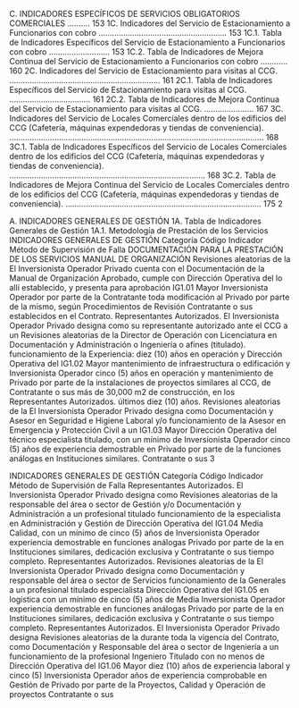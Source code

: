 C. INDICADORES ESPECÍFICOS DE SERVICIOS OBLIGATORIOS COMERCIALES .......... 153
1C. Indicadores del Servicio de Estacionamiento a Funcionarios con cobro ......................................................... 153
1C.1. Tabla de Indicadores Específicos del Servicio de Estacionamiento a Funcionarios con cobro ........................... 153
1C.2. Tabla de Indicadores de Mejora Continua del Servicio de Estacionamiento a Funcionarios con cobro ............ 160
2C. Indicadores del Servicio de Estacionamiento para visitas al CCG. ................................................................... 161
2C.1. Tabla de Indicadores Específicos del Servicio de Estacionamiento para visitas al CCG. .................................... 161
2C.2. Tabla de Indicadores de Mejora Continua del Servicio de Estacionamiento para visitas al CCG. ...................... 167
3C. Indicadores del Servicio de Locales Comerciales dentro de los edificios del CCG (Cafetería, máquinas
expendedoras y tiendas de conveniencia). ................................................................................................................. 168
3C.1. Tabla de Indicadores Específicos del Servicio de Locales Comerciales dentro de los edificios del CCG
(Cafetería, máquinas expendedoras y tiendas de conveniencia). ....................................................................................... 168
3C.2. Tabla de Indicadores de Mejora Continua del Servicio de Locales Comerciales dentro de los edificios del CCG
(Cafetería, máquinas expendedoras y tiendas de conveniencia). ....................................................................................... 175
2

A. INDICADORES GENERALES DE GESTIÓN
1A. Tabla de Indicadores Generales de Gestión
1A.1. Metodología de Prestación de los Servicios
INDICADORES GENERALES DE GESTIÓN
Categoría
Código Indicador Método de Supervisión
de Falla
DOCUMENTACIÓN PARA LA PRESTACIÓN DE LOS SERVICIOS
MANUAL DE ORGANIZACIÓN
Revisiones aleatorias de la
El Inversionista Operador Privado cuenta con el
Documentación de la
Manual de Organización Aprobado, cumple con
Dirección Operativa del
lo allí establecido, y presenta para aprobación
IG1.01 Mayor Inversionista Operador
por parte de la Contratante toda modificación al
Privado por parte de la
mismo, según Procedimientos de Revisión
Contratante o sus
establecidos en el Contrato.
Representantes Autorizados.
El Inversionista Operador Privado designa como
su representante autorizado ante el CCG a un Revisiones aleatorias de la
Director de Operación con Licenciatura en Documentación y
Administración o Ingeniería o afines (titulado). funcionamiento de la
Experiencia: diez (10) años en operación y Dirección Operativa del
IG1.02 Mayor
mantenimiento de infraestructura o edificación y Inversionista Operador
cinco (5) años en operación y mantenimiento de Privado por parte de la
instalaciones de proyectos similares al CCG, de Contratante o sus
más de 30,000 m2 de construcción, en los Representantes Autorizados.
últimos diez (10) años.
Revisiones aleatorias de la
El Inversionista Operador Privado designa como
Documentación y
Asesor en Seguridad e Higiene Laboral y/o
funcionamiento de la
Asesor en Emergencia y Protección Civil a un
IG1.03 Mayor Dirección Operativa del
técnico especialista titulado, con un mínimo de
Inversionista Operador
cinco (5) años de experiencia demostrable en
Privado por parte de la
funciones análogas en Instituciones similares.
Contratante o sus
3

INDICADORES GENERALES DE GESTIÓN
Categoría
Código Indicador Método de Supervisión
de Falla
Representantes Autorizados.
El Inversionista Operador Privado designa como Revisiones aleatorias de la
responsable del área o sector de Gestión y/o Documentación y
Administración a un profesional titulado funcionamiento de la
especialista en Administración y Gestión de Dirección Operativa del
IG1.04 Media
Calidad, con un mínimo de cinco (5) años de Inversionista Operador
experiencia demostrable en funciones análogas Privado por parte de la
en Instituciones similares, dedicación exclusiva y Contratante o sus
tiempo completo. Representantes Autorizados.
Revisiones aleatorias de la
El Inversionista Operador Privado designa como
Documentación y
responsable del área o sector de Servicios
funcionamiento de la
Generales a un profesional titulado especialista
Dirección Operativa del
IG1.05 en logística con un mínimo de cinco (5) años de Media
Inversionista Operador
experiencia demostrable en funciones análogas
Privado por parte de la
en Instituciones similares, dedicación exclusiva y
Contratante o sus
tiempo completo.
Representantes Autorizados.
El Inversionista Operador Privado designa Revisiones aleatorias de la
durante toda la vigencia del Contrato, como Documentación y
Responsable del área o sector de Ingeniería a un funcionamiento de la
profesional Ingeniero Titulado con no menos de Dirección Operativa del
IG1.06 Mayor
diez (10) años de experiencia laboral y cinco (5) Inversionista Operador
años de experiencia comprobable en Gestión de Privado por parte de la
Proyectos, Calidad y Operación de proyectos Contratante o sus

